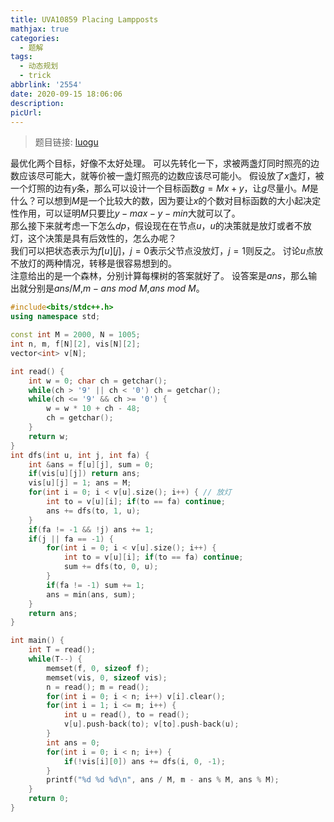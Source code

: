```yaml
---
title: UVA10859 Placing Lampposts
mathjax: true
categories:
  - 题解
tags:
  - 动态规划
  - trick
abbrlink: '2554'
date: 2020-09-15 18:06:06
description:
picUrl:
---
```



>题目链接: [luogu](https://www.luogu.com.cn/problem/UVA10859)

最优化两个目标，好像不太好处理。
可以先转化一下，求被两盏灯同时照亮的边数应该尽可能大，就等价被一盏灯照亮的边数应该尽可能小。
假设放了$x$盏灯，被一个灯照的边有$y$条，那么可以设计一个目标函数$g=Mx+y$，让$g$尽量小。$M$是什么？可以想到$M$是一个比较大的数，因为要让$x$的个数对目标函数的大小起决定性作用，可以证明$M$只要比$y-max-y-min$大就可以了。  
那么接下来就考虑一下怎么$dp$，假设现在在节点$u$，$u$的决策就是放灯或者不放灯，这个决策是具有后效性的，怎么办呢？  
我们可以把状态表示为$f[u][j]$，$j=0$表示父节点没放灯，$j=1$则反之。
讨论$u$点放不放灯的两种情况，转移是很容易想到的。  
注意给出的是一个森林，分别计算每棵树的答案就好了。
设答案是$ans$，那么输出就分别是$ans/M$,$m-ans\ mod\ M$,$ans\ mod\ M$。  

```cpp
#include<bits/stdc++.h>
using namespace std;

const int M = 2000, N = 1005;
int n, m, f[N][2], vis[N][2];
vector<int> v[N];

int read() {
	int w = 0; char ch = getchar();
	while(ch > '9' || ch < '0') ch = getchar();
	while(ch <= '9' && ch >= '0') {
		w = w * 10 + ch - 48;
		ch = getchar();
	}
	return w;
}
int dfs(int u, int j, int fa) {
    int &ans = f[u][j], sum = 0;
    if(vis[u][j]) return ans;
    vis[u][j] = 1; ans = M;
    for(int i = 0; i < v[u].size(); i++) { // 放灯
    	int to = v[u][i]; if(to == fa) continue;
    	ans += dfs(to, 1, u);
    }
    if(fa != -1 && !j) ans += 1;
    if(j || fa == -1) {
    	for(int i = 0; i < v[u].size(); i++) {
    		int to = v[u][i]; if(to == fa) continue;
    		sum += dfs(to, 0, u);
    	}
    	if(fa != -1) sum += 1;
        ans = min(ans, sum);
    }
    return ans;
}

int main() {
    int T = read();
    while(T--) {
    	memset(f, 0, sizeof f);
    	memset(vis, 0, sizeof vis);
    	n = read(); m = read();
        for(int i = 0; i < n; i++) v[i].clear();
        for(int i = 1; i <= m; i++) {
        	int u = read(), to = read();
        	v[u].push-back(to); v[to].push-back(u);
        }
        int ans = 0;
        for(int i = 0; i < n; i++) {
        	if(!vis[i][0]) ans += dfs(i, 0, -1);
        }
        printf("%d %d %d\n", ans / M, m - ans % M, ans % M);
    }
    return 0;
}
```